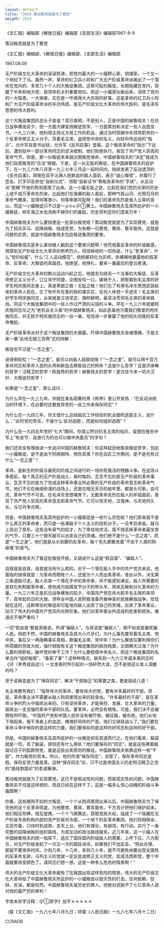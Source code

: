 ```yaml
---
layout: default
title: "3554.策动叛党就是为了篡党"
weight: 3554
---
```


《文汇报》编辑部《解放日报》编辑部《支部生活》编辑部1967-8-9

策动叛党就是为了篡党

《文汇报》编辑部、《解放日报》编辑部、《支部生活》编辑部

1967.08.09

无产阶级文化大革命的滚滚怒涛，把党内最大的一小撮野心家、阴谋家，一个又一个地拉下了马。轰然一声，革命的红卫兵小将和广大无产阶级革命派揭出了一个潜伏在党内的、多至几十个人的大叛徒集团。这帮可耻的叛徒，长期隐藏在党内，窃踞了中央和地方党、政领导机关的重要岗位。把这一小撮家伙揪出来，消除了党内的一大隐患，一大祸害，实在是一件值得大大庆祝的好事。这是革命的红卫兵小将和广大无产阶级革命派的丰功伟绩，是无产阶级文化大革命的伟大胜利，是毛泽东思想的伟大胜利。

这个大叛徒集团的总头子是谁？现已查明，不是别人，正是中国的赫鲁晓夫！在抗日战争爆发前夕，他一方面大肆宣扬叛徒哲学，一方面策划和决定一些人自首变节。一九三六年，他利用主持北方局工作的机会，通过当时窃据中央领导职务的一个反革命修正主义分子，背着毛主席，盗用党中央的名义，向狱中传达他的“指示”，允许写自首书出狱，允许写《反共启事》登报。这个叛卖革命的“指示”下达后，遭到狱中一部分革命同志的坚决抵制，他们拒绝执行，表现了共产党人崇高的革命气节。但是，那一伙叛徒本来就企图叛党保命，中国赫鲁晓夫的“决定”就成为他们自首叛党的“合法”根据。于是，这一伙无耻的叛徒，在中国赫鲁晓夫的庇护下，在一九三六年八月至一九三七年三月这一段时间内，陆续发表了反动透顶的《反共启事》，拜倒在双手沾满人民鲜血的敌人面前，表示“诚心悔悟”，并履行了签名、打手印及参加“自新仪式”、领取“自新证书”等叛卖革命的“手续”，从反动派“恩赐”开放的狗洞里爬了出来。这一小撮无耻之徒，比起在我们党的光荣的历史上成千成万革命先烈来，比起他们在强暴的敌人面前，那种气吞山河、光照日月的革命气概来，显得何等渺小、何等卑鄙可耻啊！我们的革命先烈是耸入云霄的高山，而这一小撮叛徒只不过是一ｐóｕ＠①黄土。中国赫鲁晓夫及其所庇护的一小撮叛徒，倾东海之水也洗刷不掉你们的羞耻，历史将判定你们遗臭万年！

中国赫鲁晓夫为什么要指使这一批家伙叛党呢？策动叛党就是为了实现篡党，就是为了招兵买马、招降纳叛、结成死党，为有朝一日篡党、篡政、篡军服务。这就是问题的实质，就是中国赫鲁晓夫包庇叛徒集团的要害。

中国赫鲁晓夫是多么害怕被人戳到这个要害问题啊！他凭借着反革命的阶级敏感，预感到无产阶级文化大革命的熊熊烈火，将烧掉他的一切伪装，什么“老革命”，什么“党的权威”，什么“工人运动模范”，统统都将化为灰烬，赤裸裸地暴露他的假革命、反革命、大叛徒的真面目。他绝望，他挣扎，要来一番最后的登台表演。

无产阶级文化大革命的群众运动兴起之后，他就去勾结另一个当事的大叛徒、反革命修正主义分子，订立攻守同盟，企图反咬一口，嫁祸于人，把赃栽到毛主席的好学生柯庆施同志身上。真是卑鄙之极！无耻之极！他们忘了有用毛泽东思想武装起来的革命人民在，忘了有件件在案的铁的事实在，任何人休想一手遮天！毛主席的好学生柯庆施同志，从来就是立场坚定、旗帜鲜明，最坚决贯彻毛主席的革命路线，同这个大叛徒集团中的一些人作过严肃的尖锐的斗争。早在一九三六年就被柯庆施同志斥之为“老机会主义者”的中国赫鲁晓夫，如此恶毒地污蔑我们敬爱的柯庆施同志，并无损于柯庆施同志的一丝一毫，恰恰进一步暴露了他的彻头彻尾的反革命嘴脸。

无产阶级革命派对于这个叛徒集团的大揭露，吓得中国赫鲁晓夫丧魂落魄，于是又来一番“此地无银三百两”式的辩解：

叛徒也不过是“一念之差”。

说得倒轻松！“一念之差”，就可以向敌人屈膝投降？“一念之差”，就可以用千百万革命同志和革命人民的头颅和鲜血去换取自己的狗命？这是什么哲学？这是洪承畴的哲学！汪精卫的哲学！陈独秀的哲学！赫鲁晓夫的哲学！是古往今来一切大汉奸、大叛徒的哲学！

如果是“一念之差”，那么试问：

为什么早在一九三九年，你就在臭名昭著的黑《修养》里公开宣扬：“在反动派统治的环境下，在必要时还要放弃党的一些工作来保存同志”？

为什么在一九四三年，你又借什么总结敌后工作经验的机会鼓吹逃跑主义，说什么：“此时党的责任，不是什么‘反对逃跑’，而是如何组织逃跑”？

为什么在一九四五年党的“七大”期间，你竟公然对抗毛主席的指示，妄图在报告中写上“有变节、自首行为的也可以做中央委员”的字句？

我们还完全有理由进一步追问中国的赫鲁晓夫：你这样起劲地贩卖叛徒哲学，包庇一小撮叛徒，是不是由于同病相怜、物伤其类？你在白区工作期间，是不是也有过什么“一念之差”？

革命，是新生的阶级与垂死的阶级之间进行的一场你死我活的残酷斗争。在这场斗争面前，每个真正的无产阶级战士，每时每刻，念念不忘的是无产阶级的革命事业，念念不忘的是为了完成这种革命事业所必需的无产阶级的革命意志和革命气节。他们不论在硝烟弥漫的战场上，还是在暗无天日的敌牢里，都是头可断，血可流，革命气节不可丢。在毛泽东思想哺育下，无数革命先烈在敌人的斧钺面前，表现了共产党人崇高的革命意志和革命气节。它可以惊天地，泣鬼神，与天地共久长，与日月争光辉。

但是，中国赫鲁晓夫及其所庇护的一小撮叛徒是一些什么货色呢？他们原来就不是什么真正的革命者，而只是一些满脑子个人主义的投机分子。一旦考验来临，就马上现出了原形。这些没有骨气的奴才，为了卑怯地求活，竟不惜丢掉革命者最宝贵的气节，只要三十个银币就可以出卖自己的灵魂。他们绝不是什么“一念之差”，而是“一生之差”。他们就是从头到脚的反革命，每个毛孔都散发着“不齿于人类的狗屎堆”的臭气。

中国赫鲁晓夫为了替这批叛徒开脱，又胡说什么这是“假自首”、“骗敌人”。

自首就是自首，自首就没有什么假的。对于一个落在敌人手中的共产党员来说，他面临的抉择就是：为革命而牺牲个人，还是为个人而出卖革命。舍此以外，决无第三条道路可走。敌人杀害一个落在手中的革命者，并不能感到满足。敌人所需要的是软化和制服革命者，使他成为投降变节分子的带头羊，用来瓦解和分化革命的力量。一九三六年正是抗日战争爆发的前夕，中国共产党在伟大舵手毛主席的率领下，高举起抗日的大旗，领导全中国人民积极准备开展神圣的民族解放战争。恰恰就在这时，这群卑怯的叛徒却可耻地向敌人出卖了自己的灵魂，出卖了革命事业，玷污了伟大的中国共产党员的光辉形象。他们对革命事业所造成的危害和损失，难道还不够严重吗？

一切“假自首”都是真叛变。所谓“骗敌人”，与其说是“骗敌人”，倒不如说是骗党骗人民。倘若不然，中国的赫鲁晓夫及其大小爪牙们，为什么事先要背着毛主席、党中央，事后又一再隐瞒事实真相，欺骗毛主席、党中央？为什么解放后要利用你们所窃据的党政大权，强行销毁有关这个叛徒集团的敌伪档案，企图瞒天过海？为什么要利用职权，破坏党的审干工作？为什么要假借中央名义，把这个叛徒集团的名单当作“组织秘密”，“备案了事”？这种种情况，联系到一九六三年戚本禹同志的《评（李秀成自述）》一文发表时所引起的一场轩然大波，岂不是很足以发人深醒的吗？

至于说叛变是为了“保存同志”、解决“干部缺乏”的需要之类，更是胡说八道！

毛主席教导我们：“指导伟大的革命，要有伟大的党，要有许多最好的干部。但是，革命事业决不需要从敌人狗洞里爬出来的软骨虫。“许多最好的干部”，是在革命斗争的烈火中锻炼出来的。只有坚持革命，才能保存、发展、壮大革命的力量，锻炼出一支坚强的革命干部的队伍。要革命，必然会有牺牲。可是，我们决不会被牺牲所吓倒。“中国共产党和中国人民并没有被吓倒，被征服，被杀绝。他们从地下爬起来，揩干净身上的血迹，掩埋好同伴的尸首，他们又继续战斗了。”我们要在革命斗争中保存的是这样的力量，我们要保存的是这样的好同志和这样的好干部。

但是，中国的赫鲁晓夫及其所庇护的一伙叛徒却反其道而行之。在他们看来，脑袋就是一切。丢了脑袋，原则还有什么用处？他们要保存的“同志”，就是这些捧着脑袋过日子的狐群狗党，就是这些出卖原则的叛徒。中国赫鲁晓夫依靠这样一些“干部”，作为叛党的资本。所以，他的所谓“保存同志”，说穿了，保存革命同志是假，保存反党力量是真。这种“保存同志”论，只不过是帝国主义的走狗汪精卫之流的“曲线救国论”的老调重弹。

策动叛党就是为了实现篡党，这已不是假设性的问题，而是现实性的问题。中国赫鲁晓夫不仅是这样想的，而且已经在这样干了。这是一幅多么惊心动魄的阶级斗争画图啊！

你看，这些猪狗不如的大叛徒，一个个从狗洞里爬出来以后，中国赫鲁晓夫为了保住他的这个反革命班底，为他篡党、篡政、篡军服务，千方百计把他们保护起来。他们相互吹捧，相互提携，一个个飞黄腾达，窃取党政大权，组成了一个隐藏在无产阶级专政机构内部的资产阶级司令部，一个地下的反革命集团。他们将相俱全，文武齐备，只待时机成熟，变天上台。他们有理论，有纲领，有行动，实行了一条完整的招降纳叛的组织路线，为其反动的政治路线服务。近几年来，这一小撮人在中国赫鲁晓夫的统一指挥下，适应了国际国内阶级敌人的需要，上呼下应，八方配合，对无产阶级发起了一次又一次的猖狂进攻，如果我们不加反击，“照此办理，那就不要很多时间，少则几年、十几年，多则几十年，就不可避免地要出现全国性的反革命复辟，马列主义的党就一定会变成修正主义的党，变成法西斯党，整个中国就要改变颜色了。请同志们想一想，这是一种多么危险的情景啊！”

伟大的无产阶级文化大革命避免了在我国出现这样危险的情景。伟大的无产阶级文化大革命给了中国赫鲁晓夫所庇护的一小撮叛徒以毁灭性的打击。任何抵赖、狡辩、反诬，都是枉然。中国赫鲁晓夫是历史的罪人。他绝对逃脱不了七亿革命人民对他的最严厉的审判！

字库未存字注释：＠①原字扌加不＊＊＊＊＊

（载《文汇报》一九六七年八月九日；转载《人民日报》一九六七年八月十二日）

CCRADB

